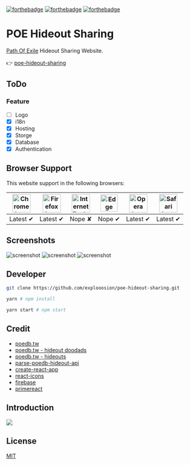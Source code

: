 [![forthebadge](https://forthebadge.com/images/badges/makes-people-smile.svg)](https://forthebadge.com)
[![forthebadge](https://forthebadge.com/images/badges/built-with-love.svg)](https://forthebadge.com)
[![forthebadge](https://forthebadge.com/images/badges/ages-18.svg)](https://forthebadge.com)

# POE Hideout Sharing

[Path Of Exile](https://www.pathofexile.com/game) Hideout Sharing Website.

👉 [poe-hideout-sharing](https://poe-hideout.firebaseapp.com/)

## ToDo

### Feature

- [ ] Logo
- [x] i18n
- [x] Hosting
- [x] Storge
- [x] Database
- [x] Authentication

## Browser Support

This website support in the following browsers:

| <img src="http://i.imgur.com/NjIVmRO.png" width="48px" height="48px" alt="Chrome logo"> | <img src="http://i.imgur.com/o1m5RcQ.png" width="48px" height="48px" alt="Firefox logo"> | <img src="http://i.imgur.com/0R5whqc.png" width="48px" height="48px" alt="Internet Explorer logo"> | <img src="http://i.imgur.com/kQ1e7Mk.png" width="45px" height="45px" alt="Edge logo"> | <img src="http://i.imgur.com/FSJB8BL.png" width="48px" height="48px" alt="Opera logo"> | <img src="http://i.imgur.com/yLwF24I.png" width="48px" height="48px" alt="Safari logo"> |
|:---:|:---:|:---:|:---:|:---:|:---:|
| Latest ✔ | Latest ✔ | Nope ✘ | Nope ✔ | Latest ✔ | Latest ✔ |

## Screenshots

![screenshot](https://user-images.githubusercontent.com/13682994/81639835-a3d20a00-944f-11ea-8732-7a737e04213f.png)
![screenshot](https://user-images.githubusercontent.com/13682994/81639868-b8ae9d80-944f-11ea-9572-4cb44eb736f1.png)
![screenshot](https://user-images.githubusercontent.com/13682994/81639871-bb10f780-944f-11ea-8cf0-7076ab66c306.png)

## Developer

```sh
git clone https://github.com/explooosion/poe-hideout-sharing.git
```

```sh
yarn # npm install
```

```sh
yarn start # npm start
```

## Credit

- [poedb.tw](http://poedb.tw)
- [poedb.tw - hideout doodads](http://poedb.tw/us/api.php/HideoutDoodads)
- [poedb.tw - hideouts](http://poedb.tw/us/api.php/Hideouts)
- [parse-poedb-hideout-api](https://github.com/explooosion/parse-poedb-hideout-api)
- [create-react-app](https://github.com/facebook/create-react-app)
- [react-icons](https://react-icons.netlify.com/#/)
- [firebase](https://firebase.google.com/)
- [primereact](https://www.primefaces.org/primereact/#/)

## Introduction

<a href="https://forum.gamer.com.tw/C.php?bsn=18966&snA=118239" target="_blank"><img src="https://upload.wikimedia.org/wikipedia/zh/thumb/a/a5/Bahamut_Logo.svg/360px-Bahamut_Logo.svg.png" /></a>

## License

[MIT](http://opensource.org/licenses/MIT)
